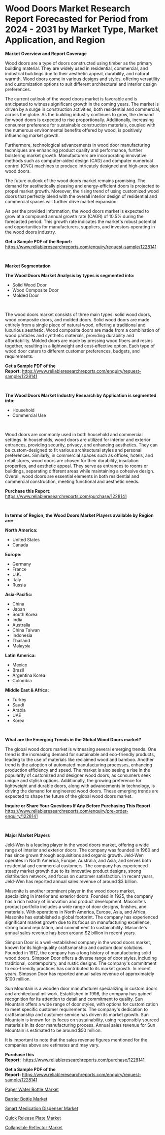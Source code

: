 <p><h1>Wood Doors Market Research Report Forecasted for Period from 2024 -  2031 by Market Type, Market Application, and Region</h1></p><p><strong>Market Overview and Report Coverage</strong></p>
<p><p>Wood doors are a type of doors constructed using timber as the primary building material. They are widely used in residential, commercial, and industrial buildings due to their aesthetic appeal, durability, and natural warmth. Wood doors come in various designs and styles, offering versatility and customization options to suit different architectural and interior design preferences.</p><p>The current outlook of the wood doors market is favorable and is anticipated to witness significant growth in the coming years. The market is driven by a surge in construction activities, both residential and commercial, across the globe. As the building industry continues to grow, the demand for wood doors is expected to rise proportionally. Additionally, increasing consumer preference for sustainable construction materials, coupled with the numerous environmental benefits offered by wood, is positively influencing market growth.</p><p>Furthermore, technological advancements in wood door manufacturing techniques are enhancing product quality and performance, further bolstering market growth. Manufacturers are incorporating innovative methods such as computer-aided design (CAD) and computer numerical control (CNC) machines to produce intricately designed and high-precision wood doors.</p><p>The future outlook of the wood doors market remains promising. The demand for aesthetically pleasing and energy-efficient doors is projected to propel market growth. Moreover, the rising trend of using customized wood doors that perfectly blend with the overall interior design of residential and commercial spaces will further drive market expansion.</p><p>As per the provided information, the wood doors market is expected to grow at a compound annual growth rate (CAGR) of 10.5% during the forecasted period. This growth rate indicates the market's robust potential and opportunities for manufacturers, suppliers, and investors operating in the wood doors industry.</p></p>
<p><strong>Get a Sample PDF of the Report:</strong> <a href="https://www.reliableresearchreports.com/enquiry/request-sample/1228141">https://www.reliableresearchreports.com/enquiry/request-sample/1228141</a></p>
<p>&nbsp;</p>
<p><strong>Market Segmentation</strong></p>
<p><strong>The Wood Doors Market Analysis by types is segmented into:</strong></p>
<p><ul><li>Solid Wood Door</li><li>Wood Composite Door</li><li>Molded Door</li></ul></p>
<p>&nbsp;</p>
<p><p>The wood doors market consists of three main types: solid wood doors, wood composite doors, and molded doors. Solid wood doors are made entirely from a single piece of natural wood, offering a traditional and luxurious aesthetic. Wood composite doors are made from a combination of wood particles and synthetic materials, providing durability and affordability. Molded doors are made by pressing wood fibers and resins together, resulting in a lightweight and cost-effective option. Each type of wood door caters to different customer preferences, budgets, and requirements.</p></p>
<p><strong>Get a Sample PDF of the Report:</strong>&nbsp;<a href="https://www.reliableresearchreports.com/enquiry/request-sample/1228141">https://www.reliableresearchreports.com/enquiry/request-sample/1228141</a></p>
<p>&nbsp;</p>
<p><strong>The Wood Doors Market Industry Research by Application is segmented into:</strong></p>
<p><ul><li>Household</li><li>Commercial Use</li></ul></p>
<p>&nbsp;</p>
<p><p>Wood doors are commonly used in both household and commercial settings. In households, wood doors are utilized for interior and exterior entrances, providing security, privacy, and enhancing aesthetics. They can be custom-designed to fit various architectural styles and personal preferences. Similarly, in commercial spaces such as offices, hotels, and retail stores, wood doors are chosen for their durability, insulation properties, and aesthetic appeal. They serve as entrances to rooms or buildings, separating different areas while maintaining a cohesive design. Overall, wood doors are essential elements in both residential and commercial construction, meeting functional and aesthetic needs.</p></p>
<p><strong>Purchase this Report:</strong>&nbsp; <a href="https://www.reliableresearchreports.com/purchase/1228141">https://www.reliableresearchreports.com/purchase/1228141</a></p>
<p>&nbsp;</p>
<p><strong>In terms of Region, the Wood Doors Market Players available by Region are:</strong></p>
<p>
    <p> <strong> North America: </strong>
        <ul>
            <li>United States</li>
            <li>Canada</li>
        </ul>
        </p> 
    <p> <strong> Europe: </strong>
        <ul>
            <li>Germany</li>
            <li>France</li>
            <li>U.K.</li>
            <li>Italy</li>
            <li>Russia</li>
        </ul>
        </p> 
    <p> <strong> Asia-Pacific: </strong>
        <ul>
            <li>China</li>
            <li>Japan</li>
            <li>South Korea</li>
            <li>India</li>
            <li>Australia</li>
            <li>China Taiwan</li>
            <li>Indonesia</li>
            <li>Thailand</li>
            <li>Malaysia</li>
        </ul>
        </p> 
    <p> <strong> Latin America: </strong>
        <ul>
            <li>Mexico</li>
            <li>Brazil</li>
            <li>Argentina Korea</li>
            <li>Colombia</li>
        </ul>
        </p> 
    <p> <strong> Middle East & Africa: </strong>
        <ul>
            <li>Turkey</li>
            <li>Saudi</li>
            <li>Arabia</li>
            <li>UAE</li>
            <li>Korea</li>
        </ul>
    </p>
    </p>
<p>&nbsp;</p>
<p><strong>What are the Emerging Trends in the Global Wood Doors market?</strong></p>
<p><p>The global wood doors market is witnessing several emerging trends. One trend is the increasing demand for sustainable and eco-friendly products, leading to the use of materials like reclaimed wood and bamboo. Another trend is the adoption of automated manufacturing processes, enhancing production efficiency and speed. The market is also seeing a rise in the popularity of customized and designer wood doors, as consumers seek unique and stylish options. Additionally, the growing preference for lightweight and durable doors, along with advancements in technology, is driving the demand for engineered wood doors. These emerging trends are expected to shape the future of the global wood doors market.</p></p>
<p><strong>Inquire or Share Your Questions If Any Before Purchasing This Report</strong>- <a href="https://www.reliableresearchreports.com/enquiry/pre-order-enquiry/1228141">https://www.reliableresearchreports.com/enquiry/pre-order-enquiry/1228141</a></p>
<p>&nbsp;</p>
<p><strong>Major Market Players</strong></p>
<p><p>Jeld-Wen is a leading player in the wood doors market, offering a wide range of interior and exterior doors. The company was founded in 1960 and has since grown through acquisitions and organic growth. Jeld-Wen operates in North America, Europe, Australia, and Asia, and serves both residential and commercial customers. The company has experienced steady market growth due to its innovative product designs, strong distribution network, and focus on customer satisfaction. In recent years, Jeld-Wen has reported annual sales revenue of around $3 billion.</p><p>Masonite is another prominent player in the wood doors market, specializing in interior and exterior doors. Founded in 1925, the company has a rich history of innovation and product development. Masonite's product portfolio includes a wide range of door designs, finishes, and materials. With operations in North America, Europe, Asia, and Africa, Masonite has established a global footprint. The company has experienced significant market growth due to its focus on manufacturing excellence, strong brand reputation, and commitment to sustainability. Masonite's annual sales revenue has been around $2 billion in recent years.</p><p>Simpson Door is a well-established company in the wood doors market, known for its high-quality craftsmanship and custom door solutions. Founded in 1912, the company has a long history of manufacturing solid wood doors. Simpson Door offers a diverse range of door styles, including traditional, contemporary, and rustic designs. The company's commitment to eco-friendly practices has contributed to its market growth. In recent years, Simpson Door has reported annual sales revenue of approximately $100 million.</p><p>Sun Mountain is a wooden door manufacturer specializing in custom doors and architectural millwork. Established in 1998, the company has gained recognition for its attention to detail and commitment to quality. Sun Mountain offers a wide range of door styles, with options for customization to meet specific customer requirements. The company's dedication to craftsmanship and customer service has driven its market growth. Sun Mountain is known for its focus on sustainability, using responsibly sourced materials in its door manufacturing process. Annual sales revenue for Sun Mountain is estimated to be around $50 million.</p><p>It is important to note that the sales revenue figures mentioned for the companies above are estimates and may vary.</p></p>
<p><strong>Purchase this Report:</strong>&nbsp;&nbsp;<a href="https://www.reliableresearchreports.com/purchase/1228141">https://www.reliableresearchreports.com/purchase/1228141</a></p>
<p></p>
<p><strong>Get a Sample PDF of the Report:</strong>&nbsp;<a href="https://www.reliableresearchreports.com/enquiry/request-sample/1228141">https://www.reliableresearchreports.com/enquiry/request-sample/1228141</a></p>
<p><p><a href="https://github.com/amae102299/Market-Research-Report-List-2/blob/main/paper-water-bottle-market.md">Paper Water Bottle Market</a></p><p><a href="https://github.com/sndrkn/Market-Research-Report-List-2/blob/main/barrier-bottle-market.md">Barrier Bottle Market</a></p><p><a href="https://github.com/dziulagalemab/Market-Research-Report-List-2/blob/main/smart-medication-dispenser-market.md">Smart Medication Dispenser Market</a></p><p><a href="https://github.com/jonneygiverf/Market-Research-Report-List-2/blob/main/quick-release-plate-market.md">Quick Release Plate Market</a></p><p><a href="https://github.com/prosalinda88/Market-Research-Report-List-2/blob/main/collapsible-reflector-market.md">Collapsible Reflector Market</a></p></p>